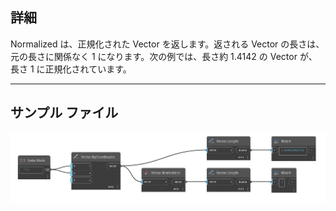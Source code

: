 ## 詳細
Normalized は、正規化された Vector を返します。返される Vector の長さは、元の長さに関係なく 1 になります。次の例では、長さ約 1.4142 の Vector が、長さ 1 に正規化されています。
___
## サンプル ファイル

![Normalized](./Autodesk.DesignScript.Geometry.Vector.Normalized_img.jpg)

